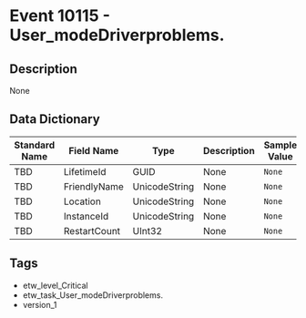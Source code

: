 # Event 10115 - User_modeDriverproblems.

## Description
None

## Data Dictionary
|Standard Name|Field Name|Type|Description|Sample Value|
|---|---|---|---|---|
|TBD|LifetimeId|GUID|None|`None`|
|TBD|FriendlyName|UnicodeString|None|`None`|
|TBD|Location|UnicodeString|None|`None`|
|TBD|InstanceId|UnicodeString|None|`None`|
|TBD|RestartCount|UInt32|None|`None`|

## Tags
* etw_level_Critical
* etw_task_User_modeDriverproblems.
* version_1